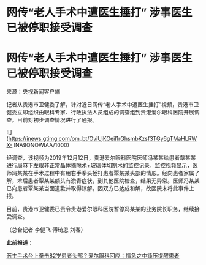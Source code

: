 # 网传“老人手术中遭医生捶打” 涉事医生已被停职接受调查

# 网传“老人手术中遭医生捶打” 涉事医生已被停职接受调查

来源：央视新闻客户端

记者从贵港市卫健委了解，针对近日网传“老人手术中遭医生捶打”视频，贵港市卫健委立即组织由眼科专家、行政执法人员组成的调查组到贵港爱尔眼科医院开展调查。目前对初步调查情况进行了通报。

![](https://inews.gtimg.com/om_bt/OviUjKOeil1rGhsmbKzsf3TGy6gTMaHLRWX-
INA9QNOWIAA/1000)

经调查，该视频为2019年12月12日，贵港爱尔眼科医院医师冯某某给患者覃某某进行局麻下左眼非正常晶体摘除术+玻璃体切割术的监控记录。监控视频显示，医师冯某某在手术过程中有用右手拳头捶打患者覃某某头部的情形。经向患者家属了解，术后患者覃某某额头有淤青症状，到其他医院检查，结果无异常。医师冯某某已向患者覃某某当面道歉并取得谅解。因双方已达成和解，故医院未将此事件上报。

目前，贵港市卫健委已责令贵港爱尔眼科医院暂停冯某某的业务院长职务，继续接受调查。

（总台记者 李健飞 傅琦恩 刘春）

**此前报道：**

[医生手术台上拳击82岁患者头部？爱尔眼科回应：情急之中锤压提醒患者
](https://news.qq.com/rain/a/20231221A00RXL00)

